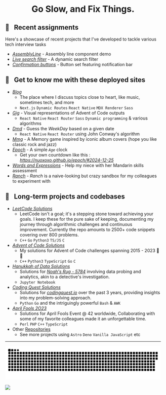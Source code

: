 # <p align="center">Go Slow, and Fix Things.</p>

## 🎯 &nbsp; Recent assignments
Here's a showcase of recent projects that I've developed to tackle various tech interview tasks
- *[AssemblyLine](nuoxoxo.github.io/interview_react_assembly_line)* - Assembly line component demo 
- *[Live search filter](https://nuoxoxo.github.io/interview_react_search_filter)* - A dynamic search filter 
- *[Confirmation buttons](https://nuoxoxo.github.io/interview_react_confirmation_component)* - Button set featuring notification bar 

## 🎨 &nbsp; Get to know me with these deployed sites
- *[Blog](https://geocities-nine.vercel.app)*
  - The place where I discuss topics close to heart, like music, sometimes tech, and more
  - `Next.js` `Dynamic Routes` `React Native` `MDX Renderer` `Sass` 
- *[Gig](https://nuoxoxo.github.io/gig)* - Visual representations of Advent of Code outputs
  - `React Native` `React Router` `Sass` `Dynamic programming` & various algorithms
- *[Dmd](https://nuoxoxo.github.io/dmd)* - Guess the *WeekDay* based on a given date
  - `React Native` `React Router` using John Conway's algorithm
- *[Mmg](https://nuoxoxo.github.io/mmg)* - A Memory game inspired by iconic album covers (hope you like classic rock and jazz)
- *[Epoch](https://nuoxoxo.github.io/epoch)* - A simple _`Age`_ clock
  - Get your own countdown like this : *https://nuoxoxo.github.io/epoch/#2024-12-25*
- *[Words and Expressions](https://nuoxoxo.github.io/words_and_expressions)* - Help my niece with her Mandarin skills assessment
- *[Ranch](https://nuoxoxo.github.io/ranch)* - *Ranch* is a naive-looking but crazy sandbox for my colleagues to experiment with 

## 🧩 &nbsp; Long-term projects and codebases
- *[LeetCode Solutions](https://github.com/nuoxoxo/leetcode)*
  - LeetCode isn't a goal; it's a stepping stone toward achieving your goals. I keep these for the pure sake of keeping, documenting my journey through algorithmic challenges and continuous improvement. Currently the repo amounts to 2500+ code snippets covering over 800 problems.
  - `C++` `Go` `Python3` `TS/JS` `C`
- *[Advent of Code Solutions](https://github.com/nuoxoxo/advent-of-code)*
  - My solutions for Advent of Code challenges spanning 2015 - 2023 🌟🎄
  - `C++` `Python3` `TypeScript` `Go` `C`
- *[Hanukkah of Data Solutions](https://github.com/nuoxoxo/hanukkah-of-data)*
  - Solutions for _[Noah's Rug - 5784](https://hanukkah.bluebird.sh/)_ involving data probing and analytics, akin to a detective's investigation.
  - `Jupyter Notebook` 
- *[Coding Quest Solutions](https://github.com/nuoxoxo/coding-quest)*
  - Solutions for _[codingquest.io](https://codingquest.io/)_ over the past 3 years, providing insights into my problem-solving approach.
  - `Python` `Go` and the intriguingly powerful `Bash` & `AWK`
- *[April Fools 2O23](https://github.com/nuoxoxo/april_event_2O23)*
  - Solutions for April Fools Event @ 42 worldwide, Collaborating with some of my favorite colleagues made it an unforgettable time.
  - `Perl` `PHP` `C++` `TypeScript` 
- Other [Repositories](https://github.com/nuoxoxo?tab=repositories)
  - See more projects using `Astro` `Deno` `Vanilla JavaScript`  etc

---

![](https://github.com/nuoxoxo/nuoxoxo/blob/main/.github/assets/snake_on_purple_svg.svg)

![](https://github-readme-stats.vercel.app/api/top-langs/?username=nuoxoxo&layout=compact&hide=roff,html&langs_count=32)

